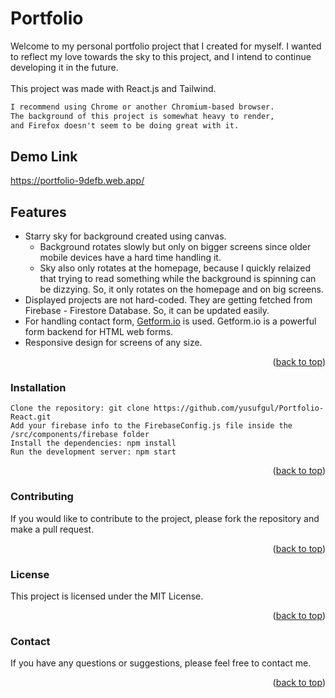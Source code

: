<a name="readme-top"></a>
# Portfolio

Welcome to my personal portfolio project that I created for myself. I wanted to reflect my love towards the sky to this project, and I intend to continue developing it in the future.</br></br>This project was made with React.js and Tailwind.
```diff
I recommend using Chrome or another Chromium-based browser.
The background of this project is somewhat heavy to render, 
and Firefox doesn't seem to be doing great with it. 
```

## Demo Link
https://portfolio-9defb.web.app/

## Features
- Starry sky for background created using canvas.
  - Background rotates slowly but only on bigger screens since older mobile devices have a hard time handling it. 
  - Sky also only rotates at the homepage, because I quickly relaized that trying to read something while the background is spinning can be dizzying. So, it only rotates on the homepage and on big screens.
- Displayed projects are not hard-coded. They are getting fetched from Firebase - Firestore Database. So, it can be updated easily.
- For handling contact form, [Getform.io](https://getform.io/) is used. Getform.io is a powerful form backend for HTML web forms.
- Responsive design for screens of any size.
<p align="right">(<a href="#readme-top">back to top</a>)</p>

### Installation

    Clone the repository: git clone https://github.com/yusufgul/Portfolio-React.git
    Add your firebase info to the FirebaseConfig.js file inside the /src/components/firebase folder
    Install the dependencies: npm install
    Run the development server: npm start
<p align="right">(<a href="#readme-top">back to top</a>)</p>

### Contributing

If you would like to contribute to the project, please fork the repository and make a pull request.</br>
<p align="right">(<a href="#readme-top">back to top</a>)</p>

### License

This project is licensed under the MIT License.</br>
<p align="right">(<a href="#readme-top">back to top</a>)</p>

### Contact

If you have any questions or suggestions, please feel free to contact me.
<p align="right">(<a href="#readme-top">back to top</a>)</p>
